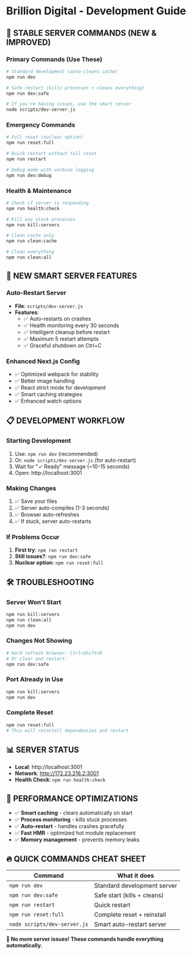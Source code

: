 # Brillion Digital - Development Guide

## 🚀 STABLE SERVER COMMANDS (NEW & IMPROVED)

### **Primary Commands (Use These)**
```bash
# Standard development (auto-cleans cache)
npm run dev

# Safe restart (kills processes + cleans everything)
npm run dev:safe

# If you're having issues, use the smart server
node scripts/dev-server.js
```

### **Emergency Commands**
```bash
# Full reset (nuclear option)
npm run reset:full

# Quick restart without full reset
npm run restart

# Debug mode with verbose logging
npm run dev:debug
```

### **Health & Maintenance**
```bash
# Check if server is responding
npm run health:check

# Kill any stuck processes
npm run kill:servers

# Clean cache only
npm run clean:cache

# Clean everything
npm run clean:all
```

## 🔧 NEW SMART SERVER FEATURES

### **Auto-Restart Server**
- **File**: `scripts/dev-server.js`
- **Features**:
  - ✅ Auto-restarts on crashes
  - ✅ Health monitoring every 30 seconds  
  - ✅ Intelligent cleanup before restart
  - ✅ Maximum 5 restart attempts
  - ✅ Graceful shutdown on Ctrl+C

### **Enhanced Next.js Config**
- ✅ Optimized webpack for stability
- ✅ Better image handling
- ✅ React strict mode for development
- ✅ Smart caching strategies
- ✅ Enhanced watch options

## 📋 DEVELOPMENT WORKFLOW

### **Starting Development**
1. Use: `npm run dev` (recommended)
2. Or: `node scripts/dev-server.js` (for auto-restart)
3. Wait for "✓ Ready" message (~10-15 seconds)
4. Open: http://localhost:3001

### **Making Changes**
1. ✅ Save your files
2. ✅ Server auto-compiles (1-3 seconds)
3. ✅ Browser auto-refreshes
4. ✅ If stuck, server auto-restarts

### **If Problems Occur**
1. **First try**: `npm run restart`
2. **Still issues?**: `npm run dev:safe`  
3. **Nuclear option**: `npm run reset:full`

## 🛠️ TROUBLESHOOTING

### **Server Won't Start**
```bash
npm run kill:servers
npm run clean:all
npm run dev
```

### **Changes Not Showing**
```bash
# Hard refresh browser: Ctrl+Shift+R
# Or clear and restart:
npm run dev:safe
```

### **Port Already in Use**
```bash
npm run kill:servers
npm run dev
```

### **Complete Reset**
```bash
npm run reset:full
# This will reinstall dependencies and restart
```

## 📊 SERVER STATUS

- **Local**: http://localhost:3001
- **Network**: http://172.23.216.2:3001
- **Health Check**: `npm run health:check`

## 🎯 PERFORMANCE OPTIMIZATIONS

- ✅ **Smart caching** - clears automatically on start
- ✅ **Process monitoring** - kills stuck processes
- ✅ **Auto-restart** - handles crashes gracefully
- ✅ **Fast HMR** - optimized hot module replacement
- ✅ **Memory management** - prevents memory leaks

## 🔥 QUICK COMMANDS CHEAT SHEET

| Command | What it does |
|---------|-------------|
| `npm run dev` | Standard development server |
| `npm run dev:safe` | Safe start (kills + cleans) |
| `npm run restart` | Quick restart |
| `npm run reset:full` | Complete reset + reinstall |
| `node scripts/dev-server.js` | Smart auto-restart server |

**🎉 No more server issues! These commands handle everything automatically.**